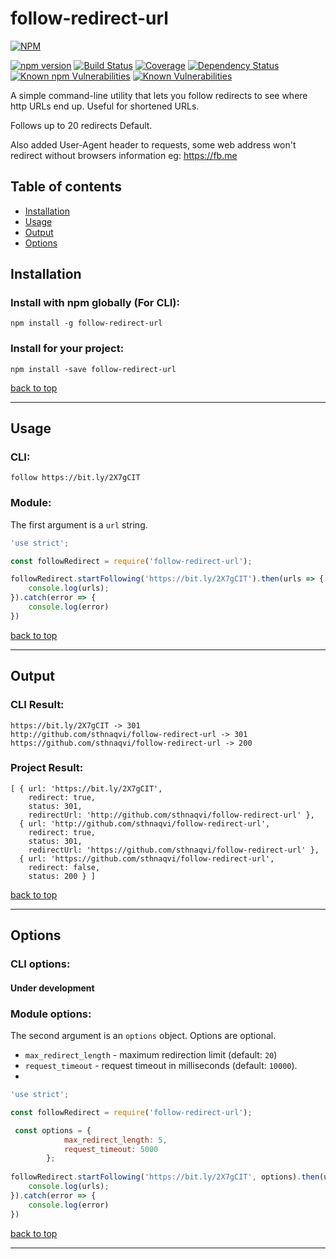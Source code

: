 # follow-redirect-url

[![NPM](https://nodei.co/npm/follow-redirect-url.png)](https://nodei.co/npm/follow-redirect-url/)

[![npm version](https://badge.fury.io/js/follow-redirect-url.png)](https://badge.fury.io/js/follow-redirect-url)
[![Build Status](https://img.shields.io/travis/sthnaqvi/follow-redirect-url.svg?style=flat-square)](https://travis-ci.org/sthnaqvi/follow-redirect-url)
[![Coverage](https://img.shields.io/codecov/c/github/sthnaqvi/follow-redirect-url.svg?style=flat-square)](https://codecov.io/github/sthnaqvi/follow-redirect-url)
[![Dependency Status](https://img.shields.io/david/sthnaqvi/follow-redirect-url.svg?style=flat-square)](https://david-dm.org/sthnaqvi/follow-redirect-url)
[![Known npm Vulnerabilities](https://img.shields.io/snyk/vulnerabilities/npm/follow-redirect-url.svg?label=npm%20vulnerabilities&style=flat-square)](https://snyk.io/test/npm/follow-redirect-url)
[![Known Vulnerabilities](https://img.shields.io/snyk/vulnerabilities/github/sthnaqvi/follow-redirect-url.svg?label=repo%20vulnerabilities&style=flat-square&targetFile=package.json)](https://snyk.io/test/github/sthnaqvi/follow-redirect-url?targetFile=package.json)


A simple command-line utility that lets you follow redirects to see where http URLs end up. Useful for shortened URLs.

Follows up to 20 redirects Default.

Also added User-Agent header to requests, some web address won't redirect without browsers information eg: https://fb.me


## Table of contents

- [Installation](#installation)
- [Usage](#usage)
- [Output](#output)
- [Options](#options)


## Installation

### Install with npm globally (For CLI):
```
npm install -g follow-redirect-url
```

### Install for your project:
```
npm install -save follow-redirect-url
```
[back to top](#table-of-contents)


---
## Usage 

### CLI:

```
follow https://bit.ly/2X7gCIT
```

### Module:
The first argument is a `url` string.
``` js
'use strict';

const followRedirect = require('follow-redirect-url');

followRedirect.startFollowing('https://bit.ly/2X7gCIT').then(urls => {
    console.log(urls);
}).catch(error => {
    console.log(error)
})
```
[back to top](#table-of-contents)


---

## Output

### CLI Result:
```
https://bit.ly/2X7gCIT -> 301
http://github.com/sthnaqvi/follow-redirect-url -> 301
https://github.com/sthnaqvi/follow-redirect-url -> 200
```

### Project Result:
```
[ { url: 'https://bit.ly/2X7gCIT',
    redirect: true,
    status: 301,
    redirectUrl: 'http://github.com/sthnaqvi/follow-redirect-url' },
  { url: 'http://github.com/sthnaqvi/follow-redirect-url',
    redirect: true,
    status: 301,
    redirectUrl: 'https://github.com/sthnaqvi/follow-redirect-url' },
  { url: 'https://github.com/sthnaqvi/follow-redirect-url',
    redirect: false,
    status: 200 } ]
```
[back to top](#table-of-contents)


---
## Options

### CLI options:

#### Under development

### Module options:
The second argument is an `options` object. Options are optional.

- `max_redirect_length` - maximum redirection limit (default: `20`)
- `request_timeout` - request timeout in milliseconds (default: `10000`).
- 
``` js
'use strict';

const followRedirect = require('follow-redirect-url');

 const options = {
            max_redirect_length: 5,
            request_timeout: 5000
        };
        
followRedirect.startFollowing('https://bit.ly/2X7gCIT', options).then(urls => {
    console.log(urls);
}).catch(error => {
    console.log(error)
})
```
[back to top](#table-of-contents)


---
